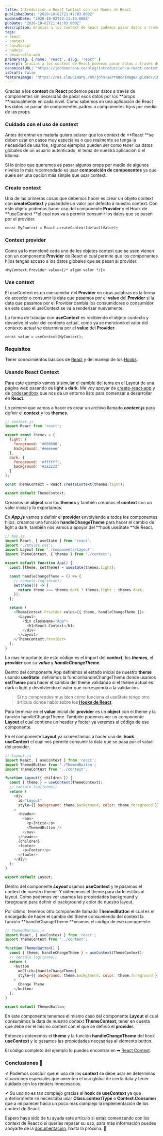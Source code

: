 ```yaml
---
title: Introducción a React Context con los Hooks de React
publishedDate: "2020-10-02T21:42:03.000Z"
updatedDate: "2020-10-02T22:11:10.000Z"
pubDate: "2020-10-02T21:42:03.000Z"
description: Gracias a los context de React podemos pasar datos a través de componentes sin necesidad de pasar esos datos por los props manualmente en cada nivel.
tags: 
- react
- context
- JavaScript
- nodejs
- desarrollo-web
primaryTag: { name: 'react', slug: 'react' }
excerpt: Gracias a los context de React podemos pasar datos a través de componentes sin necesidad de pasar esos datos por los props manualmente en cada nivel.
canonicalURL: "https://johnserrano.co/blog/introduccion-a-react-context-con-los-hooks-de-react"
isDraft: false
featureImage: "https://res.cloudinary.com/john-serrano/image/upload/v1682885259/John%20Serrano/Blog%20Post/introduccion-a-react-context-con-los-hooks-de-react/react-context_wcznou.jpg"
---
```


Gracias a los **context** de **React** podemos pasar datos a través de componentes sin necesidad de pasar esos datos por los **props **manualmente en cada nivel. Como sabemos en una aplicación de React los datos se pasan de componentes padres a componentes hijos por medio de las props.

### Cuidado con el uso de context

Antes de entrar en materia quiero aclarar que los context de **React **se deben usar en casos muy especiales o que realmente se tenga la necesidad de usarlos, algunos ejemplos pueden ser como tener los datos globales de un usuario autenticado, el tema de nuestra aplicación o el idioma.

Si lo único que queremos es pasar algunos props por medio de algunos niveles lo más recomendado es usar **composición de componentes** ya que suele ser una opción más simple que usar context.

### Create context

Una de las primeras cosas que debemos hacer es crear un objeto context con **createContext** y pasándole un valor por defecto a nuestro context. Con este objeto podemos hacer uso del componente **Provider** y el Hook de **useContext **el cual nos va a permitir consumir los datos que se pasen por el provider.

`const MyContext = React.createContext(defaultValue);`

### Context provider

Como ya lo mencioné cada uno de los objetos context que se usen vienen con un componente **Provider** de React el cual permite que los componentes hijos tengas acceso a los datos globales que se pasan al provider.

`<MyContext.Provider value={/* algún valor */}>`

### Use context

El useContext es un consumidor del **Provider** en otras palabras es la forma de acceder o consumir la data que pasamos por el **value** del **Provider** si la data que pasamos por el Provider cambia los consumidores o consumidor en este caso el useContext se va a renderizar nuevamente.

La forma de trabajar con **useContext** es recibiendo el objeto contexto y devuelve el valor del contexto actual, como ya se mencionó el valor del contexto actual se determina por el **value** del **Provider**.

`const value = useContext(MyContext);`

### Requisitos

Tener conocimientos básicos de [React](https://johnserrano.co/blog/primeros-pasos-con-react) y del manejo de los [Hooks](https://johnserrano.co/blog/introduccion-a-los-hooks-de-react).

### Usando React Context

Para este ejemplo vamos a simular el cambio del tema en el Layout de una página web pasando de **light** a **dark**. Me voy apoyar de [create-react-app](https://es.reactjs.org/docs/create-a-new-react-app.html#create-react-app) y de [codesandbox](https://codesandbox.io/%20) que nos da un entorno listo para comenzar a desarrollar en **React**.

Lo primero que vamos a hacer es crear un archivo llamado ***context.js*** para definir el **context** y los **themes**.

```javascript
// context.js
import React from 'react';

export const themes = {
  light: {
    foreground: '#000000',
    background: '#eeeeee'
  },
  dark: {
    foreground: '#ffffff',
    background: '#222222'
  }
};

const ThemeContext = React.createContext(themes.light);

export default ThemeContext;
```
    

Creamos un **object** con los **themes** y también creamos el **context** con un valor inicial y lo exportamos.

En ***App.js*** vamos a definir el **provider** envolviendo a todos los componentes hijos, creamos una función **handleChangeTheme** para hacer el cambio de light a dark, también nos vamos a apoyar del **hook useState **de React.

```javascript
// App.js
import React, { useState } from 'react';
import './styles.css';
import Layout from './components/Layout';
import ThemeContext, { themes } from './context';

export default function App() {
  const [theme, setTheme] = useState(themes.light);

  const handleChangeTheme = () => {
    // console.log(theme);
    setTheme(() => {
      return theme === themes.dark ? themes.light : themes.dark;
    });
  };

  return (
    <ThemeContext.Provider value={{ theme, handleChangeTheme }}>
      <Layout>
        <div className="App">
          <h1>React Context</h1>
        </div>
      </Layout>
    </ThemeContext.Provider>
  );
}

```
    
Lo mas importante de este código es el import del ***context***, los ***themes***, el ***provider*** con su ***value*** y ***handleChangeTheme***.

Dentro del componente App definimos el estado inicial de nuestro **theme** usando **useState**, definimos la funciónhandleChangeTheme donde usamos **setTheme** para hacer el cambio del theme validando si el theme actual es dark o light y devolviendo el valor que corresponda a la validación.

> Si no comprendes muy bien cómo funciona el useState tengo otro artículo donde hablo sobre los [**Hooks de React**](https://johnserrano.co/blog/introduccion-a-los-hooks-de-react).

Para terminar en el **value** inicial del **provider** es un **object** con el theme y la función handleChangeTheme. También podemos ver un componente **Layout** el cual contiene un header y footer ya veremos el código de ese componente.

En el componente **Layout** ya comenzamos a hacer uso del **hook** **useContext** el cual nos permite consumir la data que se pasa por el value del provider.

```javascript
// Layout.js
import React, { useContext } from 'react';
import ThemedButton from './ThemedButton';
import ThemeContext from '../context';

function Layout({ children }) {
  const { theme } = useContext(ThemeContext);
  // console.log(theme);
  return (
    <div
      id="Layout"
      style={{ background: theme.background, color: theme.foreground }}
    >
      <header>
        <nav>
          <p>Inicio</p>
          <ThemedButton />
        </nav>
      </header>
      {children}
      <footer>
        <p>Footer</p>
      </footer>
    </div>
  );
}

export default Layout;
```

Dentro del componente ***Layout*** usamos **useContext** y le pasamos el context de nuestro theme. Y obtenemos el theme para darle estilos al layout. Como podemos ver usamos las propiedades background y foreground para definir el background y color de nuestro layout.

Por último, tenemos otro componente llamado **ThemedButton** el cual es el encargado de hacer el cambio del theme consumiendo del context la función **handleChangeTheme **veamos el código de ese componente.

```javascript
// ThemedButton.js
import React, { useContext } from 'react';
import ThemeContext from '../context';

function ThemedButton() {
  const { theme, handleChangeTheme } = useContext(ThemeContext);
  // console.log(theme);
  return (
    <button
      onClick={handleChangeTheme}
      style={{ background: theme.background, color: theme.foreground }}
    >
      Change Theme
    </button>
  );
}

export default ThemedButton;

```

En este componente tenemos el mismo caso del componente **Layout** el cual consumimos la data de nuestro context **ThemeContext**, tener en cuenta que debe ser el mismo context con el que se definió el **provider**.

Entonces obtenemos el **theme** y la función **handleChangeTheme** del hook **useContext** y le pasamos las propiedades necesarias al elemento button.

El código completo del ejemplo lo puedes encontrar en ➡ [React Context](https://codesandbox.io/s/react-context-hooks-i4bxo).

### Conclusiones 🤔

✔ Podemos concluir que el uso de los **context** se debe usar en determinas situaciones especiales que ameriten el uso global de cierta data y tener cuidado con los renders innecesarios.

✔ Su uso no es tan complejo gracias al **hook** de **useContext** ya que anteriormente se necesitaba usar **Class.contextType** o **Context.Consumer** que a mi parecer hacia un poco mas complejo la implementación de los context de React.

Espero haya sido de tu ayuda este artículo si estas comenzando con los context de React o si querías repasar su uso, para más información puedes apoyarte de la [documentación](https://es.reactjs.org/docs/context.html), hasta la próxima. 🙌
